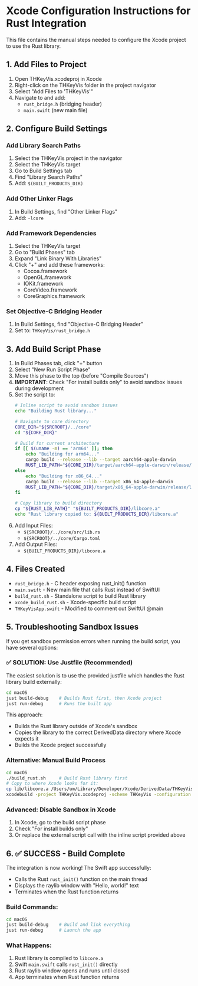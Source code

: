 # Xcode Configuration Instructions for Rust Integration

This file contains the manual steps needed to configure the Xcode project to use
the Rust library.

## 1. Add Files to Project

1. Open THKeyVis.xcodeproj in Xcode
2. Right-click on the THKeyVis folder in the project navigator
3. Select "Add Files to 'THKeyVis'"
4. Navigate to and add:
   - `rust_bridge.h` (bridging header)
   - `main.swift` (new main file)

## 2. Configure Build Settings

### Add Library Search Paths

1. Select the THKeyVis project in the navigator
2. Select the THKeyVis target
3. Go to Build Settings tab
4. Find "Library Search Paths"
5. Add: `$(BUILT_PRODUCTS_DIR)`

### Add Other Linker Flags

1. In Build Settings, find "Other Linker Flags"
2. Add: `-lcore`

### Add Framework Dependencies

1. Select the THKeyVis target
2. Go to "Build Phases" tab
3. Expand "Link Binary With Libraries"
4. Click "+" and add these frameworks:
   - Cocoa.framework
   - OpenGL.framework
   - IOKit.framework
   - CoreVideo.framework
   - CoreGraphics.framework

### Set Objective-C Bridging Header

1. In Build Settings, find "Objective-C Bridging Header"
2. Set to: `THKeyVis/rust_bridge.h`

## 3. Add Build Script Phase

1. In Build Phases tab, click "+" button
2. Select "New Run Script Phase"
3. Move this phase to the top (before "Compile Sources")
4. **IMPORTANT**: Check "For install builds only" to avoid sandbox issues during
   development
5. Set the script to:
   ```bash
   # Inline script to avoid sandbox issues
   echo "Building Rust library..."

   # Navigate to core directory
   CORE_DIR="${SRCROOT}/../core"
   cd "${CORE_DIR}"

   # Build for current architecture
   if [[ $(uname -m) == 'arm64' ]]; then
       echo "Building for arm64..."
       cargo build --release --lib --target aarch64-apple-darwin
       RUST_LIB_PATH="${CORE_DIR}/target/aarch64-apple-darwin/release/libcore.a"
   else
       echo "Building for x86_64..."
       cargo build --release --lib --target x86_64-apple-darwin
       RUST_LIB_PATH="${CORE_DIR}/target/x86_64-apple-darwin/release/libcore.a"
   fi

   # Copy library to build directory
   cp "${RUST_LIB_PATH}" "${BUILT_PRODUCTS_DIR}/libcore.a"
   echo "Rust library copied to: ${BUILT_PRODUCTS_DIR}/libcore.a"
   ```
6. Add Input Files:
   - `${SRCROOT}/../core/src/lib.rs`
   - `${SRCROOT}/../core/Cargo.toml`
7. Add Output Files:
   - `${BUILT_PRODUCTS_DIR}/libcore.a`

## 4. Files Created

- `rust_bridge.h` - C header exposing rust_init() function
- `main.swift` - New main file that calls Rust instead of SwiftUI
- `build_rust.sh` - Standalone script to build Rust library
- `xcode_build_rust.sh` - Xcode-specific build script
- `THKeyVisApp.swift` - Modified to comment out SwiftUI @main

## 5. Troubleshooting Sandbox Issues

If you get sandbox permission errors when running the build script, you have
several options:

### ✅ SOLUTION: Use Justfile (Recommended)

The easiest solution is to use the provided justfile which handles the Rust
library build externally:

```bash
cd macOS
just build-debug    # Builds Rust first, then Xcode project
just run-debug      # Runs the built app
```

This approach:

- Builds the Rust library outside of Xcode's sandbox
- Copies the library to the correct DerivedData directory where Xcode expects it
- Builds the Xcode project successfully

### Alternative: Manual Build Process

```bash
cd macOS
./build_rust.sh     # Build Rust library first
# Copy to where Xcode looks for it:
cp lib/libcore.a /Users/um/Library/Developer/Xcode/DerivedData/THKeyVis-*/Build/Products/Debug/
xcodebuild -project THKeyVis.xcodeproj -scheme THKeyVis -configuration Debug
```

### Advanced: Disable Sandbox in Xcode

1. In Xcode, go to the build script phase
2. Check "For install builds only"
3. Or replace the external script call with the inline script provided above

## 6. ✅ SUCCESS - Build Complete

The integration is now working! The Swift app successfully:

- Calls the Rust `rust_init()` function on the main thread
- Displays the raylib window with "Hello, world!" text
- Terminates when the Rust function returns

### Build Commands:

```bash
cd macOS
just build-debug    # Build and link everything
just run-debug      # Launch the app
```

### What Happens:

1. Rust library is compiled to `libcore.a`
2. Swift `main.swift` calls `rust_init()` directly
3. Rust raylib window opens and runs until closed
4. App terminates when Rust function returns
